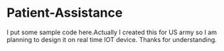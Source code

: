 # Patient-Assistance

I put some sample code here.Actually I created this for US army so I am planning to design it on real time IOT device.
Thanks for understanding.
